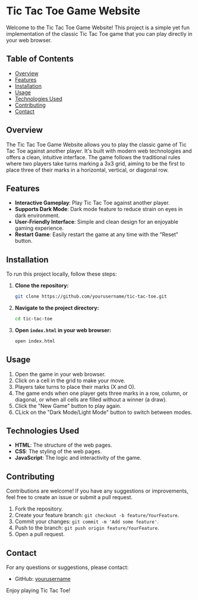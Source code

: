 # Tic Tac Toe Game Website

Welcome to the Tic Tac Toe Game Website! This project is a simple yet fun implementation of the classic Tic Tac Toe game that you can play directly in your web browser.

## Table of Contents
- [Overview](#overview)
- [Features](#features)
- [Installation](#installation)
- [Usage](#usage)
- [Technologies Used](#technologies-used)
- [Contributing](#contributing)
- [Contact](#contact)

## Overview

The Tic Tac Toe Game Website allows you to play the classic game of Tic Tac Toe against another player. It's built with modern web technologies and offers a clean, intuitive interface. The game follows the traditional rules where two players take turns marking a 3x3 grid, aiming to be the first to place three of their marks in a horizontal, vertical, or diagonal row.

## Features

- **Interactive Gameplay**: Play Tic Tac Toe against another player.
- **Supports Dark Mode**: Dark mode feature to reduce strain on eyes in dark environment.
- **User-Friendly Interface**: Simple and clean design for an enjoyable gaming experience.
- **Restart Game**: Easily restart the game at any time with the "Reset" button.

## Installation

To run this project locally, follow these steps:

1. **Clone the repository:**
    ```bash
    git clone https://github.com/yourusername/tic-tac-toe.git
    ```

2. **Navigate to the project directory:**
    ```bash
    cd tic-tac-toe
    ```

3. **Open `index.html` in your web browser:**
    ```bash
    open index.html
    ```

## Usage

1. Open the game in your web browser.
2. Click on a cell in the grid to make your move.
3. Players take turns to place their marks (X and O).
4. The game ends when one player gets three marks in a row, column, or diagonal, or when all cells are filled without a winner (a draw).
5. Click the "New Game" button to play again.
6. CLick on the "Dark Mode/Light Mode" button to switch between modes.

## Technologies Used

- **HTML**: The structure of the web pages.
- **CSS**: The styling of the web pages.
- **JavaScript**: The logic and interactivity of the game.

## Contributing

Contributions are welcome! If you have any suggestions or improvements, feel free to create an issue or submit a pull request.

1. Fork the repository.
2. Create your feature branch: `git checkout -b feature/YourFeature`.
3. Commit your changes: `git commit -m 'Add some feature'`.
4. Push to the branch: `git push origin feature/YourFeature`.
5. Open a pull request.


## Contact

For any questions or suggestions, please contact:
- GitHub: [yourusername](https://github.com/yourusername)

Enjoy playing Tic Tac Toe!

